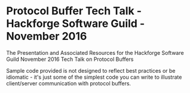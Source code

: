 # Protocol Buffer Tech Talk - Hackforge Software Guild - November 2016
The Presentation and Associated Resources for the Hackforge Software Guild November 2016 Tech Talk on Protocol Buffers

Sample code provided is not designed to reflect best practices or be idiomatic - it's just some of the simplest code you can write to illustrate client/server communication with protocol buffers.


